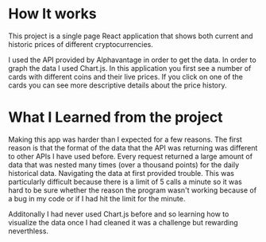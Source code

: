 # How It works

This project is a single page React application that shows both current and historic prices of different cryptocurrencies.

I used the API provided by Alphavantage in order to get the data. In order to graph the data I used Chart.js.
In this application you first see a number of cards with different coins and their live prices. If you click on one of the cards you can see more descriptive details about the price history.

# What I Learned from the project

Making this app was harder than I expected for a few reasons. The first reason is that the format of the data that the API was returning was different to other APIs I have used before. Every request returned a large amount of data that was nested many times (over a thousand points) for the daily historical data. Navigating the data at first provided trouble. This was particularly difficult because there is a limit of 5 calls a minute so it was hard to be sure whether the reason the program wasn't working because of a bug in my code or if I had hit the limit for the minute.

Additonally I had never used Chart.js before and so learning how to visualize the data once I had cleaned it was a challenge but rewarding neverthless.
